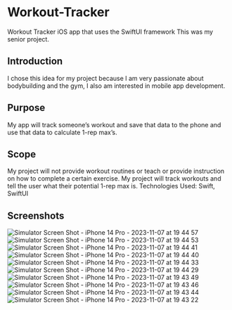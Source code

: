 # Workout-Tracker
Workout Tracker iOS app that uses the SwiftUI framework
This was my senior project.

## Introduction
I chose this idea for my project because I am very passionate about
bodybuilding and the gym, I also am interested in mobile app development.

## Purpose
My app will track someone’s workout and save that data
to the phone and use that data to calculate 1-rep max’s.

## Scope 
My project will not provide workout routines or teach or provide
instruction on how to complete a certain exercise. My project will track
workouts and tell the user what their potential 1-rep max is.
Technologies Used: Swift, SwiftUI

## Screenshots
![Simulator Screen Shot - iPhone 14 Pro - 2023-11-07 at 19 44 57](https://github.com/zachpeterson13/Workout-Tracker/assets/50000796/a0228d21-4a91-44b7-aa25-a3c5c85f1f18)
![Simulator Screen Shot - iPhone 14 Pro - 2023-11-07 at 19 44 53](https://github.com/zachpeterson13/Workout-Tracker/assets/50000796/508d0e8e-2c90-42e5-9dc5-03be41e3f380)
![Simulator Screen Shot - iPhone 14 Pro - 2023-11-07 at 19 44 41](https://github.com/zachpeterson13/Workout-Tracker/assets/50000796/2cc6044d-6c48-4388-91f5-3eb0467ed328)
![Simulator Screen Shot - iPhone 14 Pro - 2023-11-07 at 19 44 40](https://github.com/zachpeterson13/Workout-Tracker/assets/50000796/e4c84d1d-ea70-449e-950c-c826588b6854)
![Simulator Screen Shot - iPhone 14 Pro - 2023-11-07 at 19 44 33](https://github.com/zachpeterson13/Workout-Tracker/assets/50000796/4d7c9a51-4d60-4a2f-b363-738258168d1d)
![Simulator Screen Shot - iPhone 14 Pro - 2023-11-07 at 19 44 29](https://github.com/zachpeterson13/Workout-Tracker/assets/50000796/0dcc2ab1-daad-4698-a989-8c68a5b3c9bb)
![Simulator Screen Shot - iPhone 14 Pro - 2023-11-07 at 19 43 49](https://github.com/zachpeterson13/Workout-Tracker/assets/50000796/4a114b49-774b-496c-9de9-10c23068fa66)
![Simulator Screen Shot - iPhone 14 Pro - 2023-11-07 at 19 43 46](https://github.com/zachpeterson13/Workout-Tracker/assets/50000796/4ab0188b-10b9-4319-839d-9c4e362b8dfc)
![Simulator Screen Shot - iPhone 14 Pro - 2023-11-07 at 19 43 44](https://github.com/zachpeterson13/Workout-Tracker/assets/50000796/804f6549-0cee-4648-aa1a-64bef7e70eaa)
![Simulator Screen Shot - iPhone 14 Pro - 2023-11-07 at 19 43 22](https://github.com/zachpeterson13/Workout-Tracker/assets/50000796/7292b916-a0fc-41fc-b805-e12d7a5fc287)
